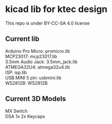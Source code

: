 # kicad lib for ktec design
This repo is under BY-CC-SA 4.0 license
## Current lib
Arduino Pro Micro: promicro.lib  
MCP23017: mcp23017.lib  
3.5mm Audio Jack: 3.5mm_jack.lib   
ATMEGA32U4: atmega32u4.lib  
ISP: isp.lib   
USB MINI 5 pin: usbmini.lib  
WS2812B: WS2812B  

## Current 3D Models
MX Switch  
DSA 1x 2x Keycaps  
